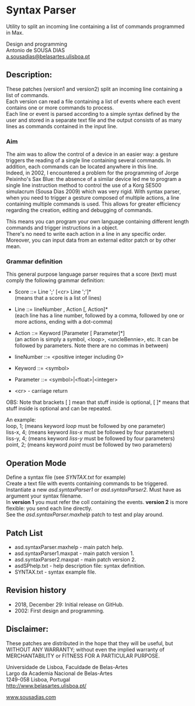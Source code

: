 # Syntax Parser
Utility to split an incoming line containing a list of commands programmed in Max.

Design and programming<br>
Antonio de SOUSA DIAS<br>
a.sousadias@belasartes.ulisboa.pt


## Description:
These patches (version1 and version2) split an incoming line containing a list of commands.<br/>
 Each version can read a file containing a list of events where each event contains one or more commands to process.<br/>
Each line or event is parsed according to a simple syntax defined by the user and stored in a separate text file and the output consists of as many lines as commands contained in the input line.<br/>

### Aim
The aim was to allow the control of a device in an easier way: a gesture triggers the reading of a single line containing several commands. In addition, each commands can be located anywhere in this line.<br/> 
Indeed, in 2002, I encountered a problem for the programming of Jorge Peixinho's Sax Blue: the absence of a similar device led me to program a single line instruction method to control the use of a Korg SE500 simulacrum (Sousa Dias 2009) which was very rigid. With syntax parser, when you need to trigger a gesture composed of multiple actions, a line containing multiple commands is used. This allows for greater efficiency regarding the creation, editing and debugging of commands.<br/>

This means you can program your own language containing  different length commands and trigger instructions in a <coll> object.<br/>
There's no need to write each action in a line in any specific order. Moreover, you can input data from an external editor patch or by other mean.<br/>

### Grammar definition
This general purpose language parser requires that a score (text) must comply the following grammar definition:<br/>

- Score ::= Line ';' [\<cr\> Line ';']*<br/>
(means that a score is a list of lines)<br/>

- Line ::= lineNumber , Action [, Action]*<br/>
(each line has a line number, followed by a comma, followed by one or more actions, ending with a dot-comma)<br/>

- Action ::= Keyword [Parameter [ Parameter]*]<br/>
(an action is simply a symbol, \<loop\>, \<uncleBennie\>, etc. It can be followed by parameters. Note there are no commas in between)<br/>

- lineNumber ::= <positive integer including 0><br/>
- Keyword ::= \<symbol\><br/>
- Parameter ::= \<symbol\>|\<float\>|\<integer\><br/>
- \<cr\> - carriage return<br/>

OBS: Note that brackets [ ] mean that stuff inside is optional, [ ]* means that stuff inside is optional and can be repeated.<br/>

An example:<br/>
    loop, 1; (means keyword _loop_ must be followed by one parameter)<br/>
    liss-x, 4; (means keyword _liss-x_ must be followed by four parameters)<br/>
    liss-y, 4; (means keyword _liss-y_ must be followed by four parameters)<br/>
    point, 2; (means keyword _point_ must be followed by two parameters)<br/>


## Operation Mode
Define a syntax file (see _SYNTAX.txt_ for example)<br/>
Create a text file with events containing commands to be triggered.<br/>
Instantiate a new _asd.syntaxParser1_ or  _asd.syntaxParser2_. Must have as argument your syntax filename.<br/>
In __version 1__ you must refer the coll containing the events.  __version 2__ is more flexible: you send each line directly.<br/>
See the _asd.syntaxParser.maxhelp_ patch to test and play around.<br>

## Patch List
- asd.syntaxParser.maxhelp - main patch help.
- asd.syntaxParser1.maxpat - main patch version 1.
- asd.syntaxParser2.maxpat - main patch version 2.
- asdSPhelp.txt - help description file: syntax definition.
- SYNTAX.txt - syntax example file.


## Revision history
- 2018, December 29: Initial release on GitHub.
- 2002: First design and programming.

## Disclaimer:
These patches are distributed in the hope that they will be useful, but WITHOUT ANY WARRANTY; without even the implied warranty of MERCHANTABILITY or FITNESS FOR A PARTICULAR PURPOSE.<br>




Universidade de Lisboa, Faculdade de Belas-Artes<br>
Largo da Academia Nacional de Belas-Artes<br>
1249-058 Lisboa, Portugal<br>
http://www.belasartes.ulisboa.pt/

www.sousadias.com
